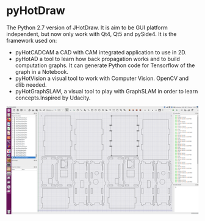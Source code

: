 # pyHotDraw
The Python 2.7 version of JHotDraw.
It is aim to be GUI platform independent, but now only work with Qt4, Qt5 and pySide4.
It is the framework used on:
* pyHotCADCAM a CAD with CAM integrated application to use in 2D.
* pyHotAD a tool to learn how back propagation works and to build computation graphs. It can generate Python code for Tensorflow of the graph in a Notebook.
* pyHotVision a visual tool to work with Computer Vision. OpenCV and dlib needed.
* pyHotGraphSLAM, a visual tool to play with GraphSLAM in order to learn concepts.Inspired by Udacity.

![Screenshot](TinyCADCAMCNC.png)

